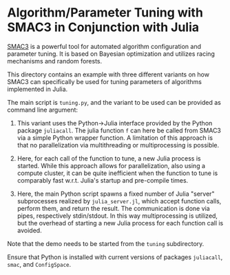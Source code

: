 # Algorithm/Parameter Tuning with SMAC3 in Conjunction with Julia

[SMAC3](https://automl.github.io/SMAC3) is a powerful tool for automated algorithm 
configuration and parameter tuning. It is based on Bayesian optimization and utilizes
racing mechanisms and random forests.

This directory contains an example with three different variants on how SMAC3 can 
specifically be used for tuning parameters of algorithms implemented in Julia. 

The main script is `tuning.py`, and the variant to be used can be provided as
command line argument:

1)  This variant uses the Python->Julia interface provided by the Python package `juliacall`.
    The julia function `f` can here be called from SMAC3 via a simple
    Python wrapper function. A limitation of this approach is that no parallelization
    via multithreading or multiprocessing is possible.

2)  Here, for each call of the function to tune, a new Julia process is started. While this
    approach allows for parallelization, also using a compute cluster, it can be quite
    inefficient when the function to tune is comparably fast w.r.t. Julia's startup and
    pre-compile times.

3) Here, the main Python script spawns a fixed number of Julia "server" subprocesses
    realized by `julia_server.jl`, which accept function calls, perform them, 
    and return the result. The communication is done via pipes, respectively stdin/stdout. 
    In this way multiprocessing is utilized, but the overhead of starting 
    a new Julia process for each function call is avoided.

Note that the demo needs to be started from the `tuning` subdirectory.

Ensure that Python is installed with current versions of  packages `juliacall`, `smac`, 
and `ConfigSpace`.


